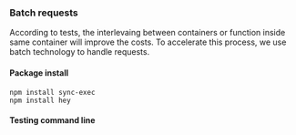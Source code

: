 ### Batch requests
According to tests, the interlevaing between containers or function inside same container will improve the costs. To accelerate this process, we use batch technology to handle requests.

#### Package install
```
npm install sync-exec
npm install hey
```

#### Testing command line
```

```